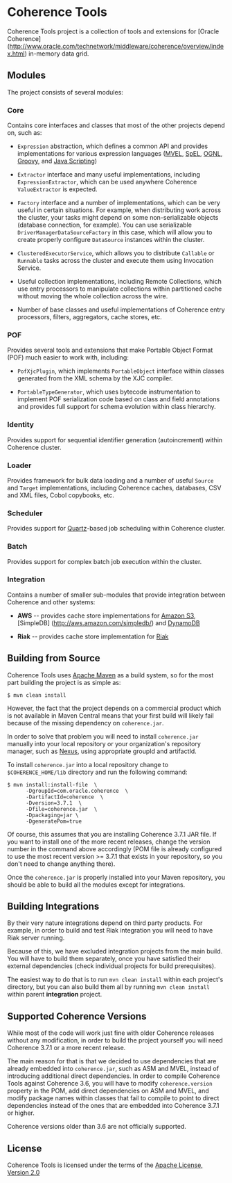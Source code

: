 Coherence Tools
===============

Coherence Tools project is a collection of tools and extensions for [Oracle Coherence]
(http://www.oracle.com/technetwork/middleware/coherence/overview/index.html) in-memory data grid.

Modules
-------
The project consists of several modules:

### Core

Contains core interfaces and classes that most of the other projects depend on, such as:

*   `Expression` abstraction, which defines a common API and provides implementations for various
    expression languages ([MVEL](http://mvel.codehaus.org/),
    [SpEL](http://static.springsource.org/spring/docs/3.0.x/reference/expressions.html),
    [OGNL](http://commons.apache.org/ognl/), [Groovy](http://groovy.codehaus.org/), and
    [Java Scripting](http://docs.oracle.com/javase/6/docs/technotes/guides/scripting/programmer_guide/index.html))

*   `Extractor` interface and many useful implementations, including `ExpressionExtractor`, which can be
    used anywhere Coherence `ValueExtractor` is expected.

*   `Factory` interface and a number of implementations, which can be very useful in certain situations.
    For example, when distributing work across the cluster, your tasks might depend on some non-serializable
    objects (database connection, for example). You can use serializable `DriverManagerDataSourceFactory`
    in this case, which will allow you to create properly configure `DataSource` instances within the cluster.

*   `ClusteredExecutorService`, which allows you to distribute `Callable` or `Runnable` tasks across the
    cluster and execute them using Invocation Service.

*   Useful collection implementations, including Remote Collections, which use entry processors to manipulate
    collections within partitioned cache without moving the whole collection across the wire.

*   Number of base classes and useful implementations of Coherence entry processors, filters, aggregators,
    cache stores, etc.

### POF

Provides several tools and extensions that make Portable Object Format (POF) much easier to work with,
including:

*   `PofXjcPlugin`, which implements `PortableObject` interface within classes generated from the
    XML schema by the XJC compiler.

*   `PortableTypeGenerator`, which uses bytecode instrumentation to implement POF serialization code based
    on class and field annotations and provides full support for schema evolution within class hierarchy.

### Identity

Provides support for sequential identifier generation (autoincrement) within Coherence cluster.

### Loader

Provides framework for bulk data loading and a number of useful `Source` and `Target` implementations,
including Coherence caches, databases, CSV and XML files, Cobol copybooks, etc.

### Scheduler

Provides support for [Quartz](http://quartz-scheduler.org/)-based job scheduling within Coherence cluster.

### Batch

Provides support for complex batch job execution within the cluster.

### Integration

Contains a number of smaller sub-modules that provide integration between Coherence and other systems:

* **AWS** -- provides cache store implementations for [Amazon S3](http://aws.amazon.com/s3/), [SimpleDB]
  (http://aws.amazon.com/simpledb/) and [DynamoDB](http://aws.amazon.com/dynamodb/)

* **Riak** -- provides cache store implementation for [Riak](http://basho.com/)

Building from Source
--------------------

Coherence Tools uses [Apache Maven](http://maven.apache.org/) as a build system, so for the most part building
the project is as simple as:

```
$ mvn clean install
```

However, the fact that the project depends on a commercial product which is not available in Maven Central means
that your first build will likely fail because of the missing dependency on `coherence.jar`.

In order to solve that problem you will need to install `coherence.jar` manually into your local repository
or your organization's repository manager, such as [Nexus](http://www.sonatype.org/nexus/), using appropriate
groupId and artifactId.

To install `coherence.jar` into a local repository change to `$COHERENCE_HOME/lib` directory and run the
following command:

```
$ mvn install:install-file  \
      -DgroupId=com.oracle.coherence  \
      -DartifactId=coherence  \
      -Dversion=3.7.1  \
      -Dfile=coherence.jar  \
      -Dpackaging=jar \
      -DgeneratePom=true
```

Of course, this assumes that you are installing Coherence 3.7.1 JAR file. If you want to install one of the more
recent releases, change the version number in the command above accordingly (POM file is already configured to use
the most recent version >= 3.7.1 that exists in your repository, so you don't need to change anything there).

Once the `coherence.jar` is properly installed into your Maven repository, you should be able to build all the
modules except for integrations.

Building Integrations
---------------------

By their very nature integrations depend on third party products. For example, in order to build and test Riak
integration you will need to have Riak server running.

Because of this, we have excluded integration projects from the main build. You will have to build them
separately, once you have satisfied their external dependencies (check individual projects for build prerequisites).

The easiest way to do that is to run `mvn clean install` within each project's directory, but you can also
build them all by running `mvn clean install` within parent **integration** project.

Supported Coherence Versions
----------------------------

While most of the code will work just fine with older Coherence releases without any modification,
in order to build the project yourself you will need Coherence 3.7.1 or a more recent release.

The main reason for that is that we decided to use dependencies that are already embedded into `coherence.jar`,
such as ASM and MVEL, instead of introducing additional direct dependencies. In order to compile Coherence Tools
against Coherence 3.6, you will have to modify `coherence.version` property in the POM, add direct dependencies
on ASM and MVEL, and modify package names within classes that fail to compile to point to direct dependencies
instead of the ones that are embedded into Coherence 3.7.1 or higher.

Coherence versions older than 3.6 are not officially supported.

License
-------

Coherence Tools is licensed under the terms of the [Apache License, Version 2.0](/LICENSE.txt)


